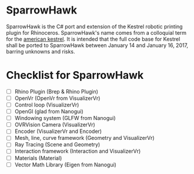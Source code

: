 SparrowHawk
============

SparrowHawk is the C# port and extension of the Kestrel robotic printing plugin
for Rhinoceros. SparrowHawk's name comes from a colloquial term for the 
[american kestrel](https://en.wikipedia.org/wiki/American_kestrel). It is
intended that the full code base for Kestrel shall be ported to SparrowHawk
between January 14 and January 16, 2017, barring unknowns and risks.


Checklist for SparrowHawk
=========================

- [ ] Rhino Plugin (Brep & Rhino Plugin)
- [ ] OpenVr (OpenVr from VisualizerVr)
- [ ] Control loop (VisualizerVr)
- [ ] OpenGl (glad from Nanogui)
- [ ] Windowing system (GLFW from Nanogui)
- [ ] OVRVision Camera (VisualizerVr)
- [ ] Encoder (VisualizerVr and Encoder)
- [ ] Mesh, line, curve framework (Geometry and VisualizerVr)
- [ ] Ray Tracing (Scene and Geometry)
- [ ] Interaction framework (Interaction and VisualizerVr)
- [ ] Materials (Material)
- [ ] Vector Math Library (Eigen from Nanogui)
